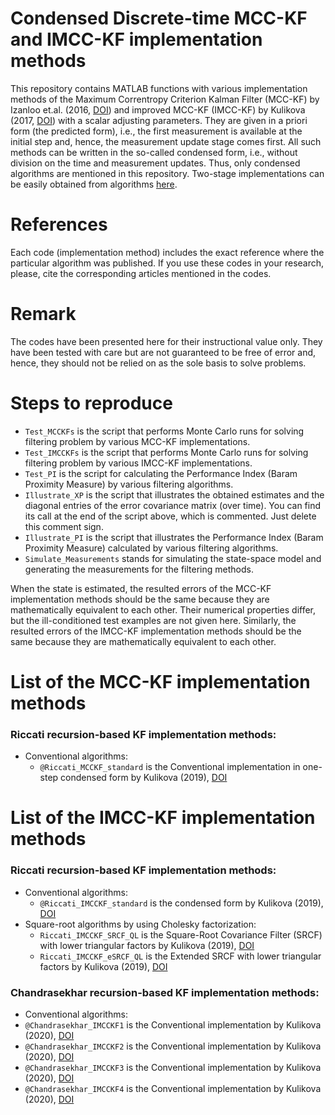 # Condensed Discrete-time MCC-KF and IMCC-KF implementation methods
This repository contains MATLAB functions with various implementation methods of the Maximum Correntropy Criterion Kalman Filter (MCC-KF) by Izanloo et.al. (2016, <a href="https://doi.org/10.1109/CISS.2016.7460553">DOI</a>) and improved MCC-KF (IMCC-KF) by Kulikova (2017, <a href="https://doi.org/10.1016/j.sysconle.2017.07.016">DOI</a>) with a scalar adjusting parameters. They are given in a priori form (the predicted form), i.e., the first measurement is available at the initial step and, hence, the measurement update stage comes first. All such methods can be written in the so-called condensed form, i.e., without division on the time and measurement updates. Thus, only condensed algorithms are mentioned in this repository. Two-stage implementations can be easily obtained from algorithms <a href="https://github.com/Maria-Kulikova/MCCKF-a-posteriori">here</a>.

# References
Each code (implementation method) includes the exact reference where the particular algorithm was published. 
If you use these codes in your research, please, cite the corresponding articles mentioned in the codes.  

# Remark
The codes have been presented here for their instructional value only. They have been tested with care but are not guaranteed to be free of error and, hence, they should not be relied on as the sole basis to solve problems. 

# Steps to reproduce
- `Test_MCCKFs` is the script that performs Monte Carlo runs for solving filtering problem by various MCC-KF implementations.
- `Test_IMCCKFs` is the script that performs Monte Carlo runs for solving filtering problem by various IMCC-KF implementations.
- `Test_PI` is the script for calculating the Performance Index (Baram Proximity Measure) by various filtering algorithms. 
- `Illustrate_XP` is the script that illustrates the obtained estimates and the diagonal entries of the error covariance matrix (over time). You can find its call at the end of the script above, which is commented. Just delete this comment sign.
- `Illustrate_PI` is the script that illustrates the Performance Index (Baram Proximity Measure) calculated by various filtering algorithms. 
- `Simulate_Measurements` stands for simulating the state-space model and generating the measurements for the filtering methods.

When the state is estimated, the resulted errors of the MCC-KF implementation methods should be the same because they are mathematically equivalent to each other. Their numerical properties differ, but the ill-conditioned test examples are not given here. Similarly, the resulted errors of the IMCC-KF implementation methods should be the same because they are mathematically equivalent to each other. 

# List of the MCC-KF implementation methods
### Riccati recursion-based KF implementation methods:
- Conventional algorithms:
  -  `@Riccati_MCCKF_standard` is the Conventional implementation in one-step condensed form by Kulikova (2019), <a href="http://doi.org/10.1109/ICSTCC.2019.8885950">DOI</a>

# List of the IMCC-KF implementation methods
### Riccati recursion-based KF implementation methods:
- Conventional algorithms:
  -  `@Riccati_IMCCKF_standard` is the condensed form by Kulikova (2019), <a href="http://doi.org/10.1109/ICSTCC.2019.8885950">DOI</a>
- Square-root algorithms by using Cholesky factorization:
  -  `Riccati_IMCCKF_SRCF_QL`   is the Square-Root Covariance Filter (SRCF) with lower triangular factors by Kulikova (2019), <a href="http://doi.org/10.1109/ICSTCC.2019.8885950">DOI</a>
  -  `Riccati_IMCCKF_eSRCF_QL`  is the Extended SRCF with lower triangular factors by Kulikova (2019), <a href="http://doi.org/10.1109/ICSTCC.2019.8885950">DOI</a>
   
### Chandrasekhar recursion-based KF implementation methods:
- Conventional algorithms:
 -  `@Chandrasekhar_IMCCKF1` is the Conventional implementation by Kulikova (2020), <a href="https://doi.org/10.1109/TAC.2019.2919341">DOI</a>
 -  `@Chandrasekhar_IMCCKF2` is the Conventional implementation by Kulikova (2020), <a href="https://doi.org/10.1109/TAC.2019.2919341">DOI</a>
 -  `@Chandrasekhar_IMCCKF3` is the Conventional implementation by Kulikova (2020), <a href="https://doi.org/10.1109/TAC.2019.2919341">DOI</a>
 -  `@Chandrasekhar_IMCCKF4` is the Conventional implementation by Kulikova (2020), <a href="https://doi.org/10.1109/TAC.2019.2919341">DOI</a>

